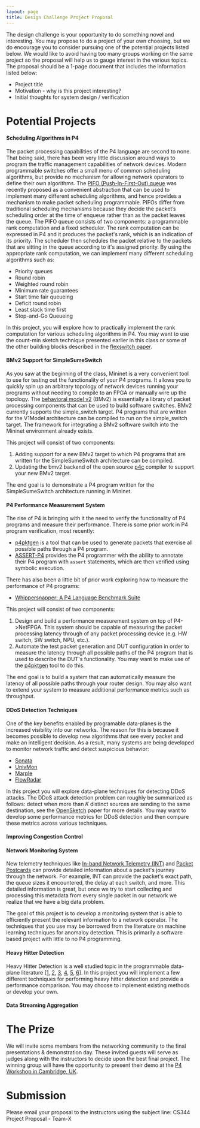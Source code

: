 ```yaml
---
layout: page
title: Design Challenge Project Proposal
---
```


The design challenge is your opportunity to do something novel and interesting. You may propose to do a project of your own choosing, but we do encourage you to consider pursuing one of the potential projects listed below. We would like to avoid having too many groups working on the same project so the proposal will help us to gauge interest in the various topics. The proposal should be a 1-page document that includes the information listed below:

* Project title
* Motivation - why is this project interesting?
* Initial thoughts for system design / verification

# Potential Projects

#### Scheduling Algorithms in P4

The packet processing capabilities of the P4 language are second to none. That being said, there has been very little discussion around ways to program the traffic management capabilities of network devices. Modern programmable switches offer a small menu of common scheduling algorithms, but provide no mechanism for allowing network operators to define their own algorithms. The [PIFO (Push-In-First-Out) queue](http://web.mit.edu/pifo/pifo-sigcomm.pdf) was recently proposed as a convenient abstraction that can be used to implement many different scheduling algorithms, and hence provides a mechanism to make packet scheduling programmable. PIFOs differ from traditional scheduling mechanisms because they decide the packet’s scheduling order at the time of enqueue rather than as the packet leaves the queue. The PIFO queue consists of two components: a programmable rank computation and a fixed scheduler. The rank computation can be expressed in P4 and it produces the packet's rank, which is an indication of its priority. The scheduler then schedules the packet relative to the packets that are sitting in the queue according to it's assigned priority. By using the appropriate rank computation, we can implement many different scheduling algorithms such as:

* Priority queues
* Round robin
* Weighted round robin
* Minimum rate guarantees
* Start time fair queueing
* Deficit round robin
* Least slack time first
* Stop-and-Go Queueing

In this project, you will explore how to practically implement the rank computation for various scheduling algorithms in P4. You may want to use the count-min sketch technique presented earlier in this class or some of the other building blocks described in the [flexswitch paper](https://homes.cs.washington.edu/~arvind/papers/flexswitch.pdf).


#### BMv2 Support for SimpleSumeSwitch

As you saw at the beginning of the class, Mininet is a very convenient tool to use for testing out the functionality of your P4 programs. It allows you to quickly spin up an arbitrary topology of network devices running your programs without needing to compile to an FPGA or manually wire up the topology. The [behavioral model v2](https://github.com/p4lang/behavioral-model) (BMv2) is essentially a library of packet processing components that can be used to build software switches. BMv2 currently supports the simple_switch target. P4 programs that are written for the V1Model architecture can be compiled to run on the simple_switch target. The framework for integrating a BMv2 software switch into the Mininet environment already exists.

This project will consist of two components:

1. Adding support for a new BMv2 target to which P4 programs that are written for the SimpleSumeSwitch architecture can be compiled.
2. Updating the bmv2 backend of the open source [p4c](https://github.com/p4lang/p4c) compiler to support your new BMv2 target.

The end goal is to demonstrate a P4 program written for the SimpleSumeSwitch architecture running in Mininet.


#### P4 Performance Measurement System

The rise of P4 is bringing with it the need to verify the functionality of P4 programs and measure their performance. There is some prior work in P4 program verification, most recently:

* [p4pktgen](https://conferences.sigcomm.org/sosr/2018/sosr18-finals/sosr18-final72.pdf) is a tool that can be used to generate packets that exercise all possible paths through a P4 program.
* [ASSERT-P4](https://conferences.sigcomm.org/sosr/2018/sosr18-finals/sosr18-final78.pdf) provides the P4 programmer with the ability to annotate their P4 program with `assert` statements, which are then verified using symbolic execution.

There has also been a little bit of prior work exploring how to measure the performance of P4 programs:

* [Whippersnapper: A P4 Language Benchmark Suite](https://conferences.sigcomm.org/sosr/2017/papers/sosr17-whippersnapper.pdf)

This project will consist of two components:

1. Design and build a performance measurement system on top of P4->NetFPGA. This system should be capable of measuring the packet processing latency through of any packet processing device (e.g. HW switch, SW switch, NPU, etc.).
2. Automate the test packet generation and DUT configuration in order to measure the latency through all possible paths of the P4 program that is used to describe the DUT's functionality. You may want to make use of the [p4pktgen](https://conferences.sigcomm.org/sosr/2018/sosr18-finals/sosr18-final72.pdf) tool to do this.

The end goal is to build a system that can automatically measure the latency of all possible paths through your router design. You may also want to extend your system to measure additional performance metrics such as throughput.


#### DDoS Detection Techniques

One of the key benefits enabled by programable data-planes is the increased visibility into our networks. The reason for this is because it becomes possible to develop new algorithms that see every packet and make an intelligent decision. As a result, many systems are being developed to monitor network traffic and detect suspicious behavior:

* [Sonata](https://pdfs.semanticscholar.org/7c5a/c6fa8270ef609ae0996f9e7e1246277765d8.pdf)
* [UnivMon](https://users.ece.cmu.edu/~vsekar/papers/sigcomm16_univmon.pdf)
* [Marple](http://web.mit.edu/marple/marple-sigcomm17.pdf)
* [FlowRadar](https://www.usenix.org/system/files/conference/nsdi16/nsdi16-paper-li-yuliang.pdf)

In this project you will explore data-plane techniques for detecting DDoS attacks. The DDoS attack detection problem can roughly be summarized as follows: detect when more than *K* distinct sources are sending to the same destination, see the [OpenSketch](http://stanford.edu/~lavanyaj/papers/opensketch12.pdf) paper for more details. You may want to develop some performance metrics for DDoS detection and then compare these metrics across various techniques.


#### Improving Congestion Control


#### Network Monitoring System

New telemetry techniques like [In-band Network Telemetry (INT)](https://p4.org/p4/inband-network-telemetry/) and [Packet Postcards](http://www.openvswitch.org/support/ovscon2016/7/0900-mckeown.pdf) can provide detailed information about a packet's journey through the network. For example, INT can provide the packet's exact path, the queue sizes it encountered, the delay at each switch, and more. This detailed information is great, but once we try to start collecting and processing this metadata from every single packet in our network we realize that we have a big data problem. 

The goal of this project is to develop a monitoring system that is able to efficiently present the relevant information to a network operator. The techniques that you use may be borrowed from the literature on machine learning techniques for anomaloy detection. This is primarily a software based project with little to no P4 programming.


#### Heavy Hitter Detection

Heavy Hitter Detection is a well studied topic in the programmable data-plane literature [[1](https://dl.acm.org/citation.cfm?id=3063772), [2](https://arxiv.org/pdf/1611.04825), [3](https://dl.acm.org/citation.cfm?id=3060606), [4](https://dl.acm.org/citation.cfm?id=3185476), [5](https://dl.acm.org/citation.cfm?id=3098832), [6](https://dl.acm.org/citation.cfm?id=3131377)]. In this project you will implement a few different techniques for performing heavy hitter detection and provide a performance comparison. You may choose to implement existing methods or develop your own.


#### Data Streaming Aggregation




# The Prize

We will invite some members from the networking community to the final presentations & demonstration day. These invited guests will serve as judges along with the instructors to decide upon the best final project. The winning group will have the opportunity to present their demo at the [P4 Workshop in Cambridge, UK](https://p4.org/events/2018-09-24-p4-eu-workshop/). 


# Submission

Please email your proposal to the instructors using the subject line: CS344 Project Proposal - Team-X




